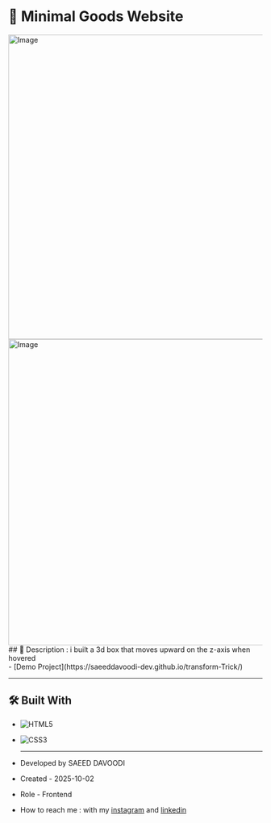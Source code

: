 # 🎯 Minimal Goods Website

<img width="1346" height="604" alt="Image" src="https://github.com/user-attachments/assets/b7d589bf-568d-4a56-8b25-ec6f5f57bdee" />
<br>
<img width="1344" height="607" alt="Image" src="https://github.com/user-attachments/assets/0b254a93-4611-4255-8f84-5fc4fc80bafb" />
<br>
## 📖 Description : 
i built a 3d box that moves upward on the z-axis when hovered 
<br>
- [Demo Project](https://saeeddavoodi-dev.github.io/transform-Trick/)

---

## 🛠️ Built With
- ![HTML5](https://img.shields.io/badge/HTML5-E34F26?style=flat&logo=html5&logoColor=white)
- ![CSS3](https://img.shields.io/badge/CSS3-1572B6?style=flat&logo=css3&logoColor=white)

  ---

- Developed by SAEED DAVOODI

- Created - 2025-10-02

- Role - Frontend

- How to reach me : with my [instagram](https://www.instagram.com/saeed.davodi_dev?igsh=N2dpa2tucm05Ynpl) and [linkedin](https://www.linkedin.com/in/saeed-davoodi-127412368?utm_source=share&utm_campaign=share_via&utm_content=profile&utm_medium=android_app)






